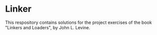 # Linker

This respository contains solutions for the project exercises of the book
"Linkers and Loaders", by John L. Levine.
